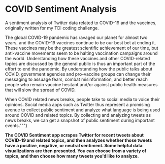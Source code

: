# COVID Sentiment Analysis
A sentiment analysis of Twitter data related to COVID-19 and the vaccines, originally written for my TDI coding challenge.

 The global COVID-19 pandemic has ravaged our planet for almost two years, and the COVID-19 vaccines continue to be our best
 bet at ending it. These vaccines may be the greatest scientific achievement of our time, but anti-vaccine movements seem to
 be halting vaccination campaigns around the world. Understanding how these vaccines and other COVID-related topics are discussed by the general public is thus an 
 important part of the effort to end the pandemic. By understanding how the public talks about COVID, government agencies and pro-vaccine groups can change their 
 messaging to assuage fears, combat misinformation, and better reach people who remain vaccine hesitant and/or against public health measures that will slow the spread 
 of COVID.
 
 When COVID related news breaks, people take to social media to voice their opinions. Social media apps such as Twitter thus represent a promising avenue to collect 
 public sentiment and analyze what language is being used around COVID and related topics. By collecting and analyzing tweets as news breaks, we can get a 
 snapshot of public sentiment during important events.""")
 
 **The COVID Sentiment app scrapes Twitter for recent tweets about COVID-19 and related topics, and then analyzes whether those tweets have a positive, negative, or 
 neutral sentiment. Some helpful data visualizations are then presented. You can choose from a variety of topics, and then choose how many tweets you'd like to 
 analyze.**
